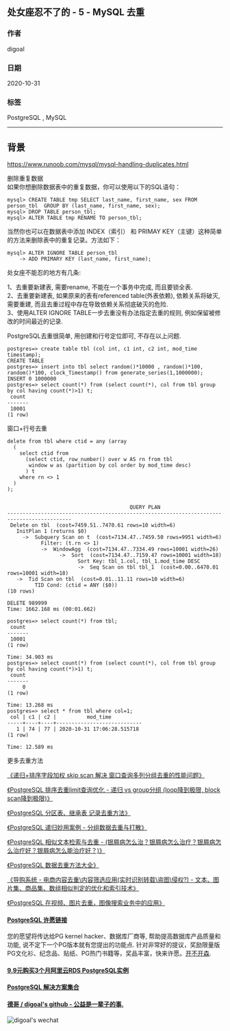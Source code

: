 ## 处女座忍不了的 - 5 - MySQL 去重       
                                    
### 作者                                    
digoal                                    
                                    
### 日期                                    
2020-10-31                                    
                                    
### 标签                                    
PostgreSQL , MySQL                                
                                    
----                                    
                                    
## 背景             
    
https://www.runoob.com/mysql/mysql-handling-duplicates.html    
    
删除重复数据    
如果你想删除数据表中的重复数据，你可以使用以下的SQL语句：    
    
```    
mysql> CREATE TABLE tmp SELECT last_name, first_name, sex FROM person_tbl  GROUP BY (last_name, first_name, sex);    
mysql> DROP TABLE person_tbl;    
mysql> ALTER TABLE tmp RENAME TO person_tbl;    
```    
    
当然你也可以在数据表中添加 INDEX（索引） 和 PRIMAY KEY（主键）这种简单的方法来删除表中的重复记录。方法如下：    
    
```    
mysql> ALTER IGNORE TABLE person_tbl    
    -> ADD PRIMARY KEY (last_name, first_name);    
```    
    
处女座不能忍的地方有几条:    
    
1、去重要新建表, 需要rename, 不能在一个事务中完成, 而且要锁全表.    
2、去重要新建表, 如果原来的表有referenced table(外表依赖), 依赖关系将破灭, 需要重建, 而且去重过程中存在导致依赖关系彻底破灭的危险.     
3、使用ALTER IGNORE TABLE一步去重没有办法指定去重的规则, 例如保留被修改的时间最近的记录.      
    
PostgreSQL去重很简单, 用创建和行号定位即可, 不存在以上问题.    
    
```    
postgres=> create table tbl (col int, c1 int, c2 int, mod_time timestamp);    
CREATE TABLE    
postgres=> insert into tbl select random()*10000 , random()*100, random()*100, clock_Timestamp() from generate_series(1,1000000);    
INSERT 0 1000000    
postgres=> select count(*) from (select count(*), col from tbl group by col having count(*)>1) t;    
 count     
-------    
 10001    
(1 row)    
```    
    
窗口+行号去重    
    
```    
delete from tbl where ctid = any (array    
  (    
    select ctid from     
      (select ctid, row_number() over w AS rn from tbl    
       window w as (partition by col order by mod_time desc)     
      ) t    
    where rn <> 1    
  )    
);    
    
    
                                        QUERY PLAN                                             
-------------------------------------------------------------------------------------------    
 Delete on tbl  (cost=7459.51..7470.61 rows=10 width=6)    
   InitPlan 1 (returns $0)    
     ->  Subquery Scan on t  (cost=7134.47..7459.50 rows=9951 width=6)    
           Filter: (t.rn <> 1)    
           ->  WindowAgg  (cost=7134.47..7334.49 rows=10001 width=26)    
                 ->  Sort  (cost=7134.47..7159.47 rows=10001 width=18)    
                       Sort Key: tbl_1.col, tbl_1.mod_time DESC    
                       ->  Seq Scan on tbl tbl_1  (cost=0.00..6470.01 rows=10001 width=18)    
   ->  Tid Scan on tbl  (cost=0.01..11.11 rows=10 width=6)    
         TID Cond: (ctid = ANY ($0))    
(10 rows)    
```    
    
```    
DELETE 989999    
Time: 1662.168 ms (00:01.662)    
    
postgres=> select count(*) from tbl;    
 count     
-------    
 10001    
(1 row)    
    
Time: 34.903 ms    
postgres=> select count(*) from (select count(*), col from tbl group by col having count(*)>1) t;    
 count     
-------    
     0    
(1 row)    
    
Time: 13.268 ms    
postgres=> select * from tbl where col=1;    
 col | c1 | c2 |          mod_time              
-----+----+----+----------------------------    
   1 | 74 | 77 | 2020-10-31 17:06:28.515718    
(1 row)    
    
Time: 12.589 ms    
```    
    
更多去重方法    
    
[《递归+排序字段加权 skip scan 解决 窗口查询多列分组去重的性能问题》](../202006/20200615_01.md)      
    
[《PostgreSQL 排序去重limit查询优化 - 递归 vs group分组 (loop降到极限, block scan降到极限)》](../202005/20200515_01.md)      
    
[《PostgreSQL 分区表、继承表 记录去重方法》](../201810/20181022_01.md)      
    
[《PostgreSQL 递归妙用案例 - 分组数据去重与打散》](../201804/20180406_01.md)      
    
[《PostgreSQL 相似文本检索与去重 - (银屑病怎么治？银屑病怎么治疗？银屑病怎么治疗好？银屑病怎么能治疗好？)》](../201803/20180329_01.md)      
    
[《PostgreSQL 数据去重方法大全》](../201706/20170602_01.md)      
    
[《导购系统 - 电商内容去重\内容筛选应用(实时识别转载\盗图\侵权?) - 文本、图片集、商品集、数组相似判定的优化和索引技术》](../201701/20170112_02.md)      
    
[《PostgreSQL 在视频、图片去重，图像搜索业务中的应用》](../201611/20161126_01.md)      
    
     
    
  
#### [PostgreSQL 许愿链接](https://github.com/digoal/blog/issues/76 "269ac3d1c492e938c0191101c7238216")
您的愿望将传达给PG kernel hacker、数据库厂商等, 帮助提高数据库产品质量和功能, 说不定下一个PG版本就有您提出的功能点. 针对非常好的提议，奖励限量版PG文化衫、纪念品、贴纸、PG热门书籍等，奖品丰富，快来许愿。[开不开森](https://github.com/digoal/blog/issues/76 "269ac3d1c492e938c0191101c7238216").  
  
  
#### [9.9元购买3个月阿里云RDS PostgreSQL实例](https://www.aliyun.com/database/postgresqlactivity "57258f76c37864c6e6d23383d05714ea")
  
  
#### [PostgreSQL 解决方案集合](https://yq.aliyun.com/topic/118 "40cff096e9ed7122c512b35d8561d9c8")
  
  
#### [德哥 / digoal's github - 公益是一辈子的事.](https://github.com/digoal/blog/blob/master/README.md "22709685feb7cab07d30f30387f0a9ae")
  
  
![digoal's wechat](../pic/digoal_weixin.jpg "f7ad92eeba24523fd47a6e1a0e691b59")
  
